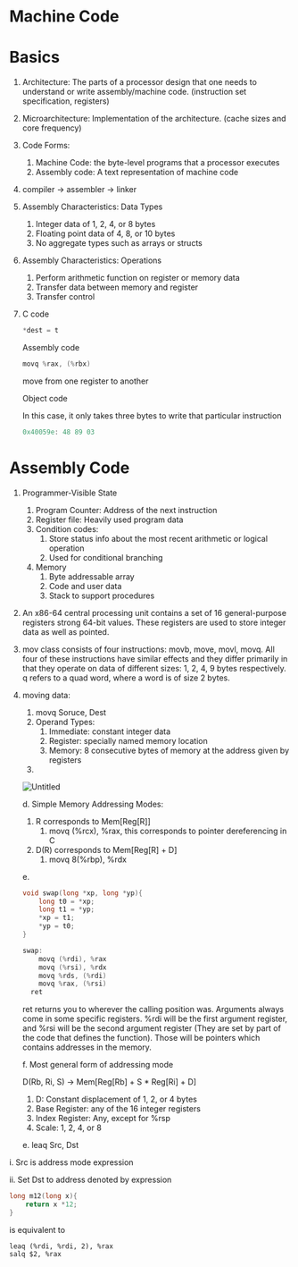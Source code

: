 # Machine Code

# Basics

1. Architecture: The parts of a processor design that one needs to understand or write assembly/machine code. (instruction set specification, registers)
2. Microarchitecture: Implementation of the architecture. (cache sizes and core frequency)
3. Code Forms:
    1. Machine Code: the byte-level programs that a processor executes
    2. Assembly code: A text representation of machine code
4. compiler → assembler → linker
5. Assembly Characteristics: Data Types
    1. Integer data of 1, 2, 4, or 8 bytes
    2. Floating point data of 4, 8, or 10 bytes
    3. No aggregate types such as arrays or structs
6. Assembly Characteristics: Operations
    1. Perform arithmetic function on register or memory data
    2. Transfer data between memory and register 
    3. Transfer control
7. C code
    
    ```c
    *dest = t
    ```
    
    Assembly code
    
    ```c
    movq %rax, (%rbx)
    ```
    
    move from one register to another
    
    Object code
    
    In this case, it only takes three bytes to write that particular instruction 
    
    ```c
    0x40059e: 48 89 03
    ```
    

# Assembly Code

1. Programmer-Visible State
    1. Program Counter: Address of the next instruction
    2. Register file: Heavily used program data
    3. Condition codes:
        1. Store status info about the most recent arithmetic or logical operation
        2. Used for conditional branching
    4. Memory
        1. Byte addressable array
        2. Code and user data
        3. Stack to support procedures
2. An x86-64 central processing unit contains a set of 16 general-purpose registers strong 64-bit values. These registers are used to store integer data as well as pointed. 
3.  mov class consists of four instructions: movb, move, movl, movq. All four of these instructions have similar effects and they differ primarily in that they operate on data of different sizes: 1, 2, 4, 9 bytes respectively. q refers to a quad word, where a word is of size 2 bytes.
4. moving data:
    1. movq Soruce, Dest
    2. Operand Types:
        1. Immediate: constant integer data
        2. Register: specially named memory location
        3. Memory: 8 consecutive bytes of memory at the address given by registers
    3.  
    
    ![Untitled](Machine%20Code%20d33aa959013a46cf9a315855c6934b39/Untitled.png)
    
    d. Simple Memory Addressing Modes:
    
    1. R corresponds to Mem[Reg[R]]
        1. movq (%rcx), %rax, this corresponds to pointer dereferencing in C
    2. D(R) corresponds to Mem[Reg[R] + D]
        1. movq 8(%rbp), %rdx
    
    e. 
    
    ```c
    void swap(long *xp, long *yp){
    	long t0 = *xp;
    	long t1 = *yp;
    	*xp = t1;
    	*yp = t0;
    }
    
    swap:
    	movq (%rdi), %rax
    	movq (%rsi), %rdx
    	movq %rds, (%rdi)
    	movq %rax, (%rsi)
      ret
    ```
    
    ret returns you to wherever the calling position was. Arguments always come in some specific registers. %rdi will be the first argument register, and %rsi will be the second argument register (They are set by part of the code that defines the function). Those will be pointers which contains addresses in the memory.
    
    f. Most general form of addressing mode
    
    D(Rb, Ri, S) → Mem[Reg[Rb] + S * Reg[Ri] + D]
    
    1. D: Constant displacement of 1, 2, or 4 bytes
    2. Base Register: any of the 16 integer registers
    3. Index Register: Any, except for %rsp
    4. Scale: 1, 2, 4, or 8

     e. leaq Src, Dst

  i. Src is address mode expression

  ii. Set Dst to address denoted by expression

```c
long m12(long x){
    return x *12;
}
```

is equivalent to 

```
leaq (%rdi, %rdi, 2), %rax
salq $2, %rax
```